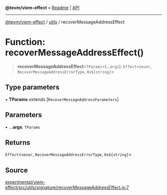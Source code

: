 **@tevm/viem-effect** • [Readme](../../README.md) \| [API](../../modules.md)

***

[@tevm/viem-effect](../../README.md) / [utils](../README.md) / recoverMessageAddressEffect

# Function: recoverMessageAddressEffect()

> **recoverMessageAddressEffect**\<`TParams`\>(...`args`): `Effect`\<`never`, `RecoverMessageAddressErrorType`, ```0x${string}```\>

## Type parameters

• **TParams** extends [`RecoverMessageAddressParameters`]

## Parameters

• ...**args**: `TParams`

## Returns

`Effect`\<`never`, `RecoverMessageAddressErrorType`, ```0x${string}```\>

## Source

[experimental/viem-effect/src/utils/signature/recoverMessageAddressEffect.js:7](https://github.com/evmts/tevm-monorepo/blob/main/experimental/viem-effect/src/utils/signature/recoverMessageAddressEffect.js#L7)
